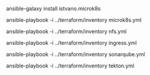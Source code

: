 ansible-galaxy install istvano.microk8s

ansible-playbook -i ../terraform/inventory microk8s.yml

ansible-playbook -i ../terraform/inventory nfs.yml

ansible-playbook -i ../terraform/inventory ingress.yml

ansible-playbook -i ../terraform/inventory sonarqube.yml

ansible-playbook -i ../terraform/inventory tekton.yml
